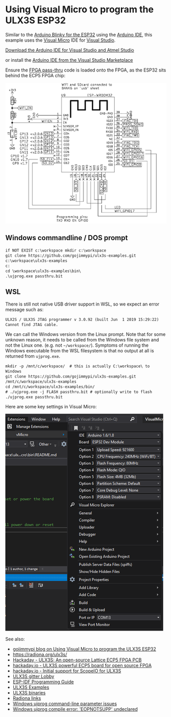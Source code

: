 # Using Visual Micro to program the ULX3S ESP32

Similar to the [Arduino Blinky for the ESP32](../blinky/ESP32) using the [Arduino IDE](https://www.arduino.cc/en/Main/Software), this example uses the [Visual Micro](https://www.visualmicro.com/) IDE for [Visual Studio](https://visualstudio.microsoft.com/).

[Download the Arduino IDE for Visual Studio and Atmel Studio](https://www.visualmicro.com/page/Arduino-Visual-Studio-Downloads.aspx)

or install the [Arduino IDE from the Visual Studio Marketplace](https://marketplace.visualstudio.com/items?itemName=VisualMicro.ArduinoIDEforVisualStudio)

Ensure the [FPGA pass-thru](../passthru/) code is loaded onto the FPGA, as the ESP32 sits behind the ECP5 FPGA chip:

![ESP32-on-ULX3S](./images/ESP32_on_ULX3S.png )

## Windows commandline / DOS prompt
```
if NOT EXIST c:\workspace mkdir c:\workspace
git clone https://github.com/gojimmypi/ulx3s-examples.git c:\workspace\ulx3s-examples
c:
cd \workspace\ulx3s-examples\bin\
.\ujprog.exe passthru.bit
```

## WSL
There is still not native USB driver support in WSL, so we expect an error message such as:
```
ULX2S / ULX3S JTAG programmer v 3.0.92 (built Jun  1 2019 15:29:22)
Cannot find JTAG cable.
```
We can call the Windows version from the Linux prompt. Note that for some unknown reason, it needs to be called from the Windows file system and not the Linux one. (e.g. not `~/workspace/`). Symptoms of running the Windows executable from the WSL filesystem is that no output at all is returned from `ujprog.exe`.
```
mkdir -p /mnt/c/workspace/  # this is actually C:\workspace\ to Windows
git clone https://github.com/gojimmypi/ulx3s-examples.git /mnt/c/workspace/ulx3s-examples
cd /mnt/c/workspace/ulx3s-examples/bin/
# ./ujprog.exe -j FLASH passthru.bit # optionally write to flash
./ujprog.exe passthru.bit
```
Here are some key settings in Visual Micro:

![ESP32-on-ULX3S-settings](./images/VisualMicro_ULX3S_settings.png )

See also: 
* [gojimmypi blog on Using Visual Micro to program the ULX3S ESP32]()
* https://radiona.org/ulx3s/
* [Hackaday - ULX3S: An open-source Lattice ECP5 FPGA PCB](https://hackaday.com/2019/01/14/ulx3s-an-open-source-lattice-ecp5-fpga-pcb/)
* [hackaday.io -  ULX3S powerful ECP5 board for open source FPGA](https://hackaday.io/project/159108-ulx3s-powerful-ecp5-board-for-open-source-fpga)
* [hackaday.io - Initial support for ScopeIO for ULX3S](https://hackaday.io/project/159108-ulx3s-powerful-ecp5-board-for-open-source-fpga/log/163222-initial-support-for-scopeio-for-ulx3s)
* [ULX3S gitter Lobby](https://gitter.im/ulx3s/Lobby)
* [ESP-IDF Programming Guide](https://docs.espressif.com/projects/esp-idf/en/latest/)
* [ULX3S Examples](https://github.com/emard/ulx3s-examples)
* [ULX3S binaries](https://github.com/emard/ulx3s-bin)
* [Radiona links](https://github.com/RadionaOrg/ulx3s-links/blob/master/README.md)
* [Windows ujprog command-line parameter issues](https://github.com/f32c/tools/issues/10)
* [Windows ujprog compile error: 'EOPNOTSUPP' undeclared](https://github.com/f32c/tools/issues/8)
